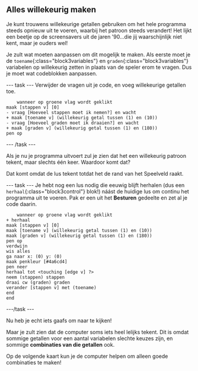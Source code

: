 ## Alles willekeurig maken

Je kunt trouwens willekeurige getallen gebruiken om het hele programma steeds opnieuw uit te voeren, waarbij het patroon steeds verandert! Het lijkt een beetje op de screensavers uit de jaren '90...die jij waarschijnlijk niet kent, maar je ouders wel!

Je zult wat moeten aanpassen om dit mogelijk te maken. Als eerste moet je de `toename`{:class="block3variables"} en `graden`{:class="block3variables"} variabelen op willekeurig zetten in plaats van de speler erom te vragen. Dus je moet wat codeblokken aanpassen.

\--- task \--- Verwijder de vragen uit je code, en voeg willekeurige getallen toe.

```blocks3
    wanneer op groene vlag wordt geklikt
maak [stappen v] [0]
- vraag [Hoeveel stappen moet ik nemen?] en wacht
+ maak [toename v] (willekeurig getal tussen (1) en (10))
- vraag [Hoeveel graden moet ik draaien?] en wacht
+ maak [graden v] (willekeurig getal tussen (1) en (180))
pen op
```

\--- /task \---

Als je nu je programma uitvoert zul je zien dat het een willekeurig patroon tekent, maar slechts één keer. Waardoor komt dat?

Dat komt omdat de lus tekent totdat het de rand van het Speelveld raakt.

\--- task \--- Je hebt nog een lus nodig die eeuwig blijft herhalen (dus een `herhaal`{:class="block3control"} blok!) náást de huidige lus om continu het programma uit te voeren. Pak er een uit het **Besturen** gedeelte en zet al je code daarin.

```blocks3
    wanneer op groene vlag wordt geklikt
+ herhaal
maak [stappen v] [0]
maak [toename v] (willekeurig getal tussen (1) en (10))
maak [graden v] (willekeurig getal tussen (1) en (180))
pen op
verdwijn
wis alles
ga naar x: (0) y: (0)
maak penkleur [#4a6cd4]
pen neer
herhaal tot <touching [edge v] ?>
neem (stappen) stappen
draai cw (graden) graden
verander [stappen v] met (toename)
end
end
```

\---/task \---

Nu heb je echt iets gaafs om naar te kijken!

Maar je zult zien dat de computer soms iets heel lelijks tekent. Dit is omdat sommige getallen voor een aantal variabelen slechte keuzes zijn, en sommige **combinaties van die getallen** ook.

Op de volgende kaart kun je de computer helpen om alleen goede combinaties te maken!